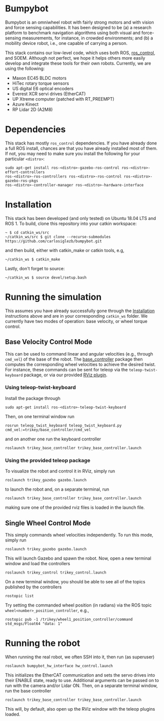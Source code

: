 # Bumpybot

Bumpybot is an omniwheel robot with fairly strong motors and with vision and 
force sensing capabilities. It has been designed to be 
(a) a research platform to benchmark navigation algorithms using
both visual and force-sensing measurements, for instance,
in crowded environments; and (b) a mobility device robot, i.e.,
one capable of carrying a person. 

This stack contains our low-level code, which uses both ROS,
[ros_control](http://wiki.ros.org/ros_control), and
SOEM. Although not perfect, we hope it helps others more easily
develop and integrate these tools for their own robots. 
Currently, we are using the following:

* Maxon EC45 BLDC motors
* HiTec rotary torque sensors
* US digital E6 optical encoders
* Everest XCR servi drives (EtherCAT) 
* UP Xtreme computer (patched with RT_PREEMPT)
* Azure Kinect
* RP Lidar 2D (A2M8)

# Dependencies

This stack has mostly `ros_control` dependencies. If you have already done a full ROS
install, chances are that you have already installed most of them. If not,
you may need to make sure you install the following for your particular
`<distro>`:

```
sudo apt-get install ros-<distro>-gazebo-ros-control ros-<distro>-effort-controllers 
ros-<distro>-ros-controllers ros-<distro>-ros-control ros-<distro>-gazebo-ros-pkgs
ros-<distro>-controller-manager ros-<distro>-hardware-interface
```


# Installation

This stack has been developed (and only tested) on Ubuntu 18.04 LTS and
ROS 1. To build, clone this repository into your catkin workspace:

```
~ $ cd catkin_ws/src 
~/catkin_ws/src $ git clone --recurse-submodules https://github.com/carlosiglezb/bumpybot.git
```

and then build, either with catkin_make or catkin tools, e.g,

```
~/catkin_ws $ catkin_make  
```

Lastly, don't forget to source:

```
~/catkin_ws $ source devel/setup.bash
```

# Running the simulation

This assumes you have already successfully gone through the 
[Installation](#installation) instructions above and are in your
corresponding `catkin_ws` folder.
We currently have two modes of operation: base velocity, or wheel torque control. 

## Base Velocity Control Mode

This can be used to command linear and angular velocities (e.g., through `cmd_vel`) 
of the base of the robot. The 
[base_controller](https://github.com/carlosiglezb/trikey_base_controller) 
package then computes the corresponding wheel 
velocities to achieve the desired twist. For instance, these commands can be
sent for teleop via the `teleop-twist-keyboard` package, or via our
provided [RViz plugin](https://github.com/carlosiglezb/bumpybot_teleop). 

### Using teleop-twist-keyboard

Install the package through

```
sudo apt-get install ros-<distro>-teleop-twist-keyboard
```

Then, on one terminal window run

```
rosrun teleop_twist_keyboard teleop_twist_keyboard.py cmd_vel:=trikey/base_controller/cmd_vel
```

and on another one run the keyboard controller

```
roslaunch trikey_base_controller trikey_base_controller.launch
```


### Using the provided teleop package

To visualize the robot and control it in RViz, simply run 

```
roslaunch trikey_gazebo gazebo.launch
```
to launch the robot and, on a separate terminal, run

 ```
 roslaunch trikey_base_controller trikey_base_controller.launch
 ``` 

making sure one of the provided rviz files is loaded in the launch file.


## Single Wheel Control Mode

This simply commands wheel velocities independently. To run this mode, simply run 

```
roslaunch trikey_gazebo gazebo.launch
```

This will launch Gazebo and spawn the robot. Now, open a new terminal window and load the controllers

```
roslaunch trikey_control trikey_control.launch
```

On a new terminal window, you should be able to see all of the topics published by the controllers

```
rostopic list
```

Try setting the commanded wheel position (in radians) via the ROS topic `wheel<number>_position_controller`, e.g.,

```
rostopic pub -1 /trikey/wheel1_position_controller/command std_msgs/Float64 "data: 1"
```

# Running the robot

When running the real robot, we often SSH into it, then run (as superuser)

```
roslaunch bumpybot_hw_interface hw_control.launch
```

This initializes the EtherCAT communication and sets the servo drives into
their ENABLE state, ready to use. Additional arguments can be passed on
to run with the camera and/or Lidar ON. Then, on a separate terminal window,
run the base controller

  ```
 roslaunch trikey_base_controller trikey_base_controller.launch
 ``` 

This will, by default, also open up the RViz window with the teleop
plugins loaded.
